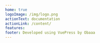 ```yaml
---
home: true
logoImage: /img/logo.png
actionText: documentation
actionLink: /content/
features:
footer: Developed using VuePress by Obaaa
---
```

